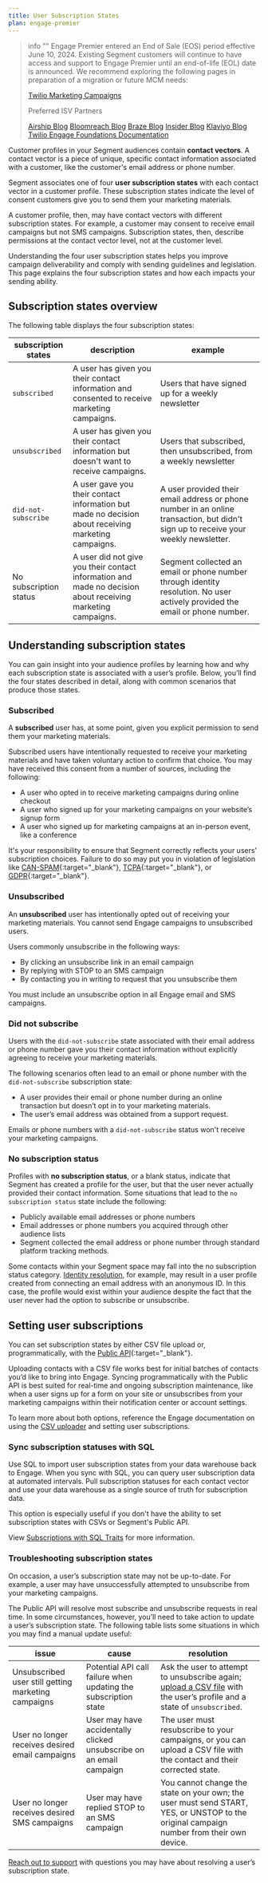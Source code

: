 ```yaml
---
title: User Subscription States
plan: engage-premier
---
```

> info ""
> Engage Premier entered an End of Sale (EOS) period effective  June 10, 2024. Existing Segment customers will continue to have access and support to Engage Premier until an end-of-life (EOL) date is announced. We recommend exploring the following pages in preparation of a migration or future MCM needs:
> 
>[Twilio Marketing Campaigns](https://www.twilio.com/en-us/sendgrid/marketing-campaigns)
>
>Preferred ISV Partners
>
>[Airship Blog](https://www.twilio.com/en-us/blog/airship-integrated-customer-experience)
>[Bloomreach Blog](https://www.twilio.com/en-us/blog/bloomreach-ecommerce-personalization)
>[Braze Blog](https://www.twilio.com/en-us/blog/braze-conversational-marketing-campaigns)
>[Insider Blog](https://www.twilio.com/en-us/blog/insider-cross-channel-customer-experience)
>[Klaviyo Blog](https://www.twilio.com/en-us/blog/klaviyo-powering-smarter-digital-relationships)
>[Twilio Engage Foundations Documentation](https://segment.com/docs/engage/quickstart/)

Customer profiles in your Segment audiences contain **contact vectors**. A contact vector is a piece of unique, specific contact information associated with a customer, like the customer's email address or phone number.

Segment associates one of four **user subscription states** with each contact vector in a customer profile. These subscription states indicate the level of consent customers give you to send them your marketing materials.

A customer profile, then, may have contact vectors with different subscription states. For example, a customer may consent to receive email campaigns but not SMS campaigns. Subscription states, then, describe permissions at the contact vector level, not at the customer level.

Understanding the four user subscription states helps you improve campaign deliverability and comply with sending guidelines and legislation. This page explains the four subscription states and how each impacts your sending ability.

## Subscription states overview

The following table displays the four subscription states:

| subscription states    | description                                                                                                 | example                                                                                                                            |
| ---------------------- | ----------------------------------------------------------------------------------------------------------- | ---------------------------------------------------------------------------------------------------------------------------------- |
| `subscribed`             | A user has given you their contact information and consented to receive marketing campaigns.                | Users that have signed up for a weekly newsletter                                                                                 |
| `unsubscribed`           | A user has given you their contact information but doesn't want to receive campaigns.                       | Users that subscribed, then unsubscribed, from a weekly newsletter                                                                |
| `did-not-subscribe`      | A user gave you their contact information but made no decision about receiving marketing campaigns.         | A user provided their email address or phone number in an online transaction, but didn't sign up to receive your weekly newsletter. |
| No subscription status | A user did not give you their contact information and made no decision about receiving marketing campaigns. | Segment collected an email or phone number through identity resolution. No user actively provided the email or phone number.               |

## Understanding subscription states

You can gain insight into your audience profiles by learning how and why each subscription state is associated with a user’s profile.  Below, you’ll find the four states described in detail, along with common scenarios that produce those states.

### Subscribed

A **subscribed** user has, at some point, given you explicit permission to send them your marketing materials.

Subscribed users have intentionally requested to receive your marketing materials and have taken voluntary action to confirm that choice. You may have received this consent from a number of sources, including the following:

- A user who opted in to receive marketing campaigns during online checkout
- A user who signed up for your marketing campaigns on your website’s signup form
- A user who signed up for marketing campaigns at an in-person event, like a conference

It's your responsibility to ensure that Segment correctly reflects your users' subscription choices. Failure to do so may put you in violation of legislation like [CAN-SPAM](https://www.ftc.gov/business-guidance/resources/can-spam-act-compliance-guide-business){:target="_blank"}, [TCPA](https://www.twilio.com/docs/glossary/what-is-telephone-consumer-protection-act-tcpa){:target="_blank"}, or [GDPR](https://gdpr-info.eu/){:target="_blank"}.

### Unsubscribed

An **unsubscribed** user has intentionally opted out of receiving your marketing materials. You cannot send Engage campaigns to unsubscribed users.

Users commonly unsubscribe in the following ways:

- By clicking an unsubscribe link in an email campaign
- By replying with STOP to an SMS campaign
- By contacting you in writing to request that you unsubscribe them

You must include an unsubscribe option in all Engage email and SMS campaigns.

### Did not subscribe

Users with the `did-not-subscribe` state associated with their email address or phone number gave you their contact information without explicitly agreeing to receive your marketing materials.

The following scenarios often lead to an email or phone number with the `did-not-subscribe` subscription state:

- A user provides their email or phone number during an online transaction but doesn’t opt in to your marketing materials.
- The user’s email address was obtained from a support request.

Emails or phone numbers with a `did-not-subscribe` status won't receive your marketing campaigns.

### No subscription status

Profiles with **no subscription status**, or a blank status, indicate that Segment has created a profile for the user, but that the user never actually provided their contact information. Some situations that lead to the `no subscription status` state include the following:

- Publicly available email addresses or phone numbers
- Email addresses or phone numbers you acquired through other audience lists
- Segment collected the email address or phone number through standard platform tracking methods.

Some contacts within your Segment space may fall into the no subscription status category. [Identity resolution](/docs/personas/identity-resolution/), for example, may result in a user profile created from connecting an email address with an anonymous ID. In this case, the profile would exist within your audience despite the fact that the user never had the option to subscribe or unsubscribe.


## Setting user subscriptions

You can set subscription states by either CSV file upload or, programmatically, with the [Public API](https://api.segmentapis.com/docs/){:target="_blank"}.

Uploading contacts with a CSV file works best for initial batches of contacts you’d like to bring into Engage. Syncing programmatically with the Public API is best suited for real-time and ongoing subscription maintenance, like when a user signs up for a form on your site or unsubscribes from your marketing campaigns within their notification center or account settings.

To learn more about both options, reference the Engage documentation on using the [CSV uploader](/docs/engage/profiles/csv-upload/) and setting user subscriptions.

### Sync subscription statuses with SQL

Use SQL to import user subscription states from your data warehouse back to Engage. When you sync with SQL, you can query user subscription data at automated intervals. Pull subscription statuses for each contact vector and use your data warehouse as a single source of truth for subscription data.

This option is especially useful if you don't have the ability to set subscription states with CSVs or Segment's Public API.

View [Subscriptions with SQL Traits](/docs/engage/user-subscriptions/subscription-sql/) for more information.

### Troubleshooting subscription states

On occasion, a user’s subscription state may not be up-to-date. For example, a user may have unsuccessfully attempted to unsubscribe from your marketing campaigns.

The Public API will resolve most subscribe and unsubscribe requests in real time. In some circumstances, however, you’ll need to take action to update a user’s subscription state.  The following table lists some situations in which you may find a manual update useful:

| issue                                               | cause                                                               | resolution                                                                                                                                                  |
| --------------------------------------------------- | ------------------------------------------------------------------- | ----------------------------------------------------------------------------------------------------------------------------------------------------------- |
| Unsubscribed user still getting marketing campaigns | Potential API call failure when updating the subscription state     | Ask the user to attempt to unsubscribe again; [upload a CSV file](/docs/engage/profiles/csv-upload/) with the user’s profile and a state of `unsubscribed`. |
| User no longer receives desired email campaigns     | User may have accidentally clicked unsubscribe on an email campaign | The user must resubscribe to your campaigns, or you can upload a CSV file with the contact and their corrected state.                                       |
| User no longer receives desired SMS campaigns       | User may have replied STOP to an SMS campaign                       | You cannot change the state on your own; the user must send START, YES, or UNSTOP to the original campaign number from their own device.                    |

[Reach out to support](/docs/engage/contact/) with questions you may have about resolving a user’s subscription state.

